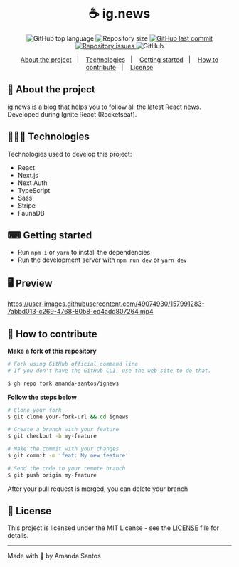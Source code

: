 <h1 align="center">
  ☕ ig.news
</h1>

<p align="center">
  <img alt="GitHub top language" src="https://img.shields.io/github/languages/top/amanda-santos/ignews">
  
  <img alt="Repository size" src="https://img.shields.io/github/repo-size/amanda-santos/ignews">
  
  <a href="https://github.com/amanda-santos/ignews/commits/master">
    <img alt="GitHub last commit" src="https://img.shields.io/github/last-commit/amanda-santos/ignews">
  </a>
  
  <a href="https://github.com/amanda-santos/ignews/issues">
    <img alt="Repository issues" src="https://img.shields.io/github/issues/amanda-santos/ignews">
  </a>
  
  <img alt="GitHub" src="https://img.shields.io/github/license/amanda-santos/ignews">
</p>

<p align="center">
  <a href="#-about-the-project">About the project</a>&nbsp;&nbsp;&nbsp;|&nbsp;&nbsp;&nbsp;
  <a href="#-technologies">Technologies</a>&nbsp;&nbsp;&nbsp;|&nbsp;&nbsp;&nbsp;
  <a href="#-getting-started">Getting started</a>&nbsp;&nbsp;&nbsp;|&nbsp;&nbsp;&nbsp;
  <a href="#-how-to-contribute">How to contribute</a>&nbsp;&nbsp;&nbsp;|&nbsp;&nbsp;&nbsp;
  <a href="#-license">License</a>
</p>

## 📝 About the project

<p>ig.news is a blog that helps you to follow all the latest React news. Developed during Ignite React (Rocketseat).</p>

## 👩🏻‍💻 Technologies

Technologies used to develop this project:

- React
- Next.js
- Next Auth
- TypeScript
- Sass
- Stripe
- FaunaDB

## ⌨ Getting started

- Run `npm i` or `yarn` to install the dependencies
- Run the development server with `npm run dev` or `yarn dev`

## 🖥 Preview
https://user-images.githubusercontent.com/49074930/157991283-7abbd013-c269-4768-80b8-ed4add807264.mp4

## 🤔 How to contribute

**Make a fork of this repository**

```bash
# Fork using GitHub official command line
# If you don't have the GitHub CLI, use the web site to do that.

$ gh repo fork amanda-santos/ignews
```

**Follow the steps below**

```bash
# Clone your fork
$ git clone your-fork-url && cd ignews

# Create a branch with your feature
$ git checkout -b my-feature

# Make the commit with your changes
$ git commit -m 'feat: My new feature'

# Send the code to your remote branch
$ git push origin my-feature
```

After your pull request is merged, you can delete your branch

## 📝 License

This project is licensed under the MIT License - see the [LICENSE](LICENSE) file for details.

---

Made with 💛 by Amanda Santos <br />

